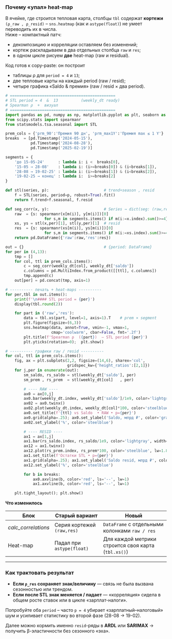 ### Почему «упал» heat-map  
В ячейке, где строится тепловая карта, столбцы `tbl` содержат **кортежи** `(ρ_raw , ρ_resid)` – `sns.heatmap` (как и `astype(float)`) не умеет переводить их в числа.  
Ниже – компактный патч:  

* декомпозицию и корреляции оставляем без изменений;  
* кортеж раскладываем в два отдельных столбца `raw` и `res`;  
* в одном цикле рисуем **две** heat-map (raw и residual).

Код готов к copy-paste: он построит  

* таблицы ρ для `period = 4` и `13`;  
* две тепловые карты на каждый period (raw / resid);  
* четыре графика «Saldo & премия» (raw / resid × два period).

```python
# ==============================================
# STL period = 4  &  13          (weekly_dt ready)
# Spearman ρ  +  визуал
# ==============================================
import pandas as pd, numpy as np, matplotlib.pyplot as plt, seaborn as sns
from scipy.stats import spearmanr
from statsmodels.tsa.seasonal import STL

prem_cols = {'prm_90':'Премия 90 дн', 'prm_max1Y':'Премия max ≤ 1 Y'}
breaks  = [pd.Timestamp('2024-05-15'),
           pd.Timestamp('2024-08-28'),
           pd.Timestamp('2025-02-19')]

segments = {
    'до 15-05-24'      : lambda i: i <  breaks[0],
    '15-05 → 28-08'    : lambda i: (i>=breaks[0]) & (i<breaks[1]),
    '28-08 → 19-02-25' : lambda i: (i>=breaks[1]) & (i<breaks[2]),
    '19-02-25 → конец' : lambda i:  i>=breaks[2]
}

def stl(series, p):                        # trend+season , resid
    f = STL(series, period=p, robust=True).fit()
    return f.trend+f.seasonal, f.resid

def seg_corr(x, y):                        # Series → dict(seg: (raw,res))
    raw  = {s: spearmanr(x[m(i)], y[m(i)])[0]
                 for s,m in segments.items() if m(i:=x.index).sum()>=4}
    xs, ys = stl(x,per)[1], stl(y,per)[1]  # resid
    res  = {s: spearmanr(xs[m(i)], ys[m(i)])[0]
                 for s,m in segments.items() if m(i:=xs.index).sum()>=4}
    return pd.DataFrame({'raw':raw,'res':res})

out = {}                                   # {period: DataFrame}
for per in (4,13):
    tmp = []
    for col, ttl in prem_cols.items():
        c = seg_corr(weekly_dt[col], weekly_dt['saldo'])
        c.columns = pd.MultiIndex.from_product([[ttl], c.columns])
        tmp.append(c)
    out[per] = pd.concat(tmp, axis=1)

# ---------- печать + heat-maps ----------
for per,tbl in out.items():
    print(f'\n#### STL period = {per}')
    display(tbl.round(2))

    for part in ('raw','res'):
        data = tbl.xs(part, level=1, axis=1).T    # prem × segment
        plt.figure(figsize=(6,3))
        sns.heatmap(data, annot=True, vmin=-1, vmax=1,
                    cmap='coolwarm', cbar=False, fmt='.2f')
        plt.title(f'Spearman ρ  ({part})  – STL period {per}')
        plt.yticks(rotation=0);  plt.show()

# ---------- графики raw / resid ----------
for col, ttl in prem_cols.items():
    fig, ax = plt.subplots(2,2, figsize=(14,6), sharex='col',
                           gridspec_kw={'height_ratios':[2,1]})
    for j,per in enumerate(out):
        sm_saldo, rs_saldo = stl(weekly_dt['saldo'], per)
        sm_prem , rs_prem  = stl(weekly_dt[col]   , per)

        # ---- RAW ----
        ax0 = ax[0,j]
        ax0.bar(weekly_dt.index, weekly_dt['saldo']/1e9, color='lightgray', width=6)
        ax02 = ax0.twinx()
        ax02.plot(weekly_dt.index, weekly_dt[col]*100, color='steelblue', lw=1.8)
        ax0.set_title(f'{ttl} vs Saldo  • RAW • p={per}')
        ax0.grid(alpha=.25); ax0.set_ylabel('Saldo, млрд ₽', color='gray')
        ax02.set_ylabel('%', color='steelblue')

        # ---- RESID ----
        ax1 = ax[1,j]
        ax1.bar(rs_saldo.index, rs_saldo/1e9, color='lightgray', width=6)
        ax12 = ax1.twinx()
        ax12.plot(rs_prem.index, rs_prem*100, color='steelblue', lw=1.8)
        ax1.set_title(f'Остатки STL • p={per}')
        ax1.grid(alpha=.25); ax1.set_ylabel('Saldo resid, млрд ₽', color='gray')
        ax12.set_ylabel('%', color='steelblue')

        for b in breaks:
            ax0.axvline(b, color='red', ls='--', lw=1)
            ax1.axvline(b, color='red', ls='--', lw=1)

    plt.tight_layout(); plt.show()
```

**Что изменилось**

| Блок | Старый вариант | Новый |
|------|---------------|-------|
| *calc_correlations* | Серия кортежей `(raw,res)` | `DataFrame` с отдельными колонками `raw / res` |
| Heat-map | Падал при `astype(float)` | Для каждой метрики строится своя карта (`tbl.xs()`) |

---

### Как трактовать результат  

* **Если `ρ_res` сохраняет знак/величину** — связь не была вызвана сезонностью или трендом.  
* **Если после STL знак меняется / падает** — «корреляция» сидела в общем росте ставок или в цикле «зарплат-налоги».

Попробуйте оба `period` – часто `p = 4` убирает «зарплатный–налоговый» шум и усиливает статистику во второй фазе (28-08 → 19-02).  

Далее можно кормить именно `resid`-ряды в **ARDL** или **SARIMAX** → получить β-эластичности без сезонного «эха».

